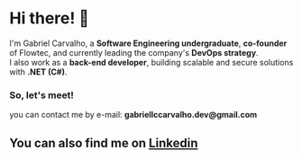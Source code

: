 # Hi there! 👋

I'm Gabriel Carvalho, a **Software Engineering undergraduate**, **co-founder** of Flowtec, and currently leading the company's **DevOps strategy**.  
I also work as a **back-end developer**, building scalable and secure solutions with **.NET (C#)**.

### So, let's meet!

<p>you can contact me by e-mail: <strong>gabriellccarvalho.dev@gmail.com</strong></p>

## You can also find me on [Linkedin](https://www.linkedin.com/in/gabriel-carvallho)

